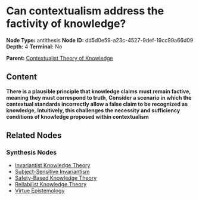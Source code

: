 # Can contextualism address the factivity of knowledge?

**Node Type:** antithesis
**Node ID:** dd5d0e59-a23c-4527-9def-19cc99a66d09
**Depth:** 4
**Terminal:** No

**Parent:** [Contextualist Theory of Knowledge](contextualist-theory-of-knowledge-synthesis-03954fc8-96cf-49bf-b00d-e84ee7162896.md)

## Content

**There is a plausible principle that knowledge claims must remain factive, meaning they must correspond to truth**, **Consider a scenario in which the contextual standards incorrectly allow a false claim to be recognized as knowledge**, **Intuitively, this challenges the necessity and sufficiency conditions of knowledge proposed within contextualism**

## Related Nodes

### Synthesis Nodes

- [Invariantist Knowledge Theory](invariantist-knowledge-theory-synthesis-ce0eed5a-ab78-4ccc-aec6-a11576d1d230.md)
- [Subject-Sensitive Invariantism](subject-sensitive-invariantism-synthesis-462ccdec-d38f-45f9-ab60-a3958c087b35.md)
- [Safety-Based Knowledge Theory](safety-based-knowledge-theory-synthesis-681e9c50-6fd4-42a1-aa6b-1f967b208615.md)
- [Reliabilist Knowledge Theory](reliabilist-knowledge-theory-synthesis-d2612c83-8a3a-447f-b8eb-deb3442dde47.md)
- [Virtue Epistemology](virtue-epistemology-synthesis-30d114e2-303f-4f58-b7ea-067c8d8a7a3b.md)
